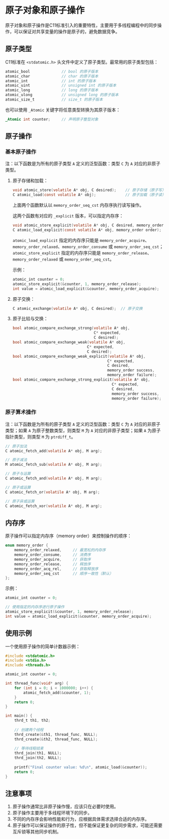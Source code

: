 # 原子对象和原子操作

原子对象和原子操作是C11标准引入的重要特性，主要用于多线程编程中的同步操作，可以保证对共享变量的操作是原子的，避免数据竞争。

## 原子类型

C11标准在 `<stdatomic.h>` 头文件中定义了原子类型。最常用的原子类型包括：

```c
atomic_bool              // bool 的原子版本
atomic_char              // char 的原子版本
atomic_int               // int 的原子版本
atomic_uint              // unsigned int 的原子版本
atomic_long              // long 的原子版本
atomic_ulong             // unsigned long 的原子版本
atomic_size_t            // size_t 的原子版本
```

也可以使用 `_Atomic` 关键字将任意类型转换为其原子版本：

```c
_Atomic int counter;     // 声明原子整型对象
```

## 原子操作

### 基本原子操作

注：以下函数是为所有的原子类型 `A` 定义的泛型函数：类型 `C` 为 `A` 对应的非原子类型。

1. 原子存储和加载：

    ```c
    void atomic_store(volatile A* obj, C desired);    // 原子存储（原子写）
    C atomic_load(const volatile A* obj);             // 原子加载（原子读）
    ```

    上面两个函数默认以 `memory_order_seq_cst` 内存序执行读写操作。

    这两个函数有对应的 `_explicit` 版本，可以指定内存序：

    ```c
    void atomic_store_explicit(volatile A* obj, C desired, memory_order order);
    C atomic_load_explicit(const volatile A* obj, memory_order order);
    ```

    `atomic_load_explicit` 指定的内存序只能是 `memory_order_acquire`、`memory_order_relaxed`、`memory_order_consume` 或 `memory_order_seq_cst`；`atomic_store_explicit` 指定的内存序只能是 `memory_order_release`、`memory_order_relaxed` 或 `memory_order_seq_cst`。

    示例：

    ```c
    atomic_int counter = 0;
    atomic_store_explicit(&counter, 1, memory_order_release);
    int value = atomic_load_explicit(&counter, memory_order_acquire);
    ```

2. 原子交换：

    ```c
    C atomic_exchange(volatile A* obj, C desired);  // 原子交换
    ```

3. 原子比较与交换：

    ```c
    bool atomic_compare_exchange_strong(volatile A* obj,
                                        C* expected,
                                        C desired);
    bool atomic_compare_exchange_weak(volatile A* obj,
                                     C* expected,
                                     C desired);
    bool atomic_compare_exchange_weak_explicit(volatile A* obj,
                                              C* expected,
                                              C desired,
                                              memory_order success,
                                              memory_order failure);
    bool atomic_compare_exchange_strong_explicit(volatile A* obj,
                                                C* expected,
                                                C desired,
                                                memory_order success,
                                                memory_order failure);
    ```

### 原子算术操作

注：以下函数是为所有的原子类型 `A` 定义的泛型函数：类型 `C` 为 `A` 对应的非原子类型；如果 `A` 为原子整数类型，则类型 `M` 为 `A` 对应的非原子类型；如果 `A` 为原子指针类型，则类型 `M` 为 `ptrdiff_t`。

```c
// 原子加法
C atomic_fetch_add(volatile A* obj, M arg);

// 原子减法
M atomic_fetch_sub(volatile A* obj, M arg);

// 原子与运算
C atomic_fetch_and(volatile A* obj, M arg);

// 原子或运算
C atomic_fetch_or(volatile A* obj, M arg);

// 原子异或运算
C atomic_fetch_xor(volatile A* obj, M arg);
```

## 内存序

原子操作可以指定内存序（memory order）来控制操作的顺序：

```c
enum memory_order {
    memory_order_relaxed,     // 最宽松的内存序
    memory_order_consume,     // 消费序
    memory_order_acquire,     // 获取序
    memory_order_release,     // 释放序
    memory_order_acq_rel,     // 获取释放序
    memory_order_seq_cst      // 顺序一致性（默认）
};
```

示例：

```c
atomic_int counter = 0;

// 使用指定的内存序进行原子操作
atomic_store_explicit(&counter, 1, memory_order_release);
int value = atomic_load_explicit(&counter, memory_order_acquire);
```

## 使用示例

一个使用原子操作的简单计数器示例：

```c
#include <stdatomic.h>
#include <stdio.h>
#include <threads.h>

atomic_int counter = 0;

int thread_func(void* arg) {
    for (int i = 0; i < 1000000; i++) {
        atomic_fetch_add(&counter, 1);
    }
    return 0;
}

int main() {
    thrd_t th1, th2;
    
    // 创建两个线程
    thrd_create(&th1, thread_func, NULL);
    thrd_create(&th2, thread_func, NULL);
    
    // 等待线程结束
    thrd_join(th1, NULL);
    thrd_join(th2, NULL);
    
    printf("Final counter value: %d\n", atomic_load(&counter));
    return 0;
}
```

## 注意事项

1. 原子操作通常比非原子操作慢，应该只在必要时使用。
2. 原子操作主要用于多线程环境下的同步。
3. 不同的内存序会影响性能和行为，应根据具体需求选择合适的内存序。
4. 原子操作可以保证操作的原子性，但不能保证更复杂的同步需求，可能还需要互斥锁等其他同步机制。
